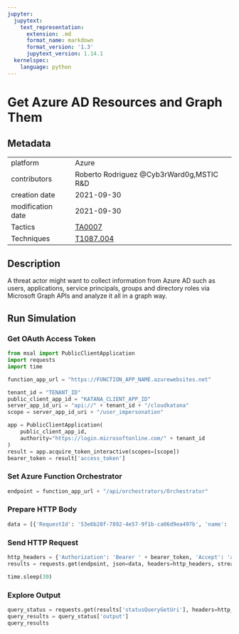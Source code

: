 ```yaml
---
jupyter:
  jupytext:
    text_representation:
      extension: .md
      format_name: markdown
      format_version: '1.3'
      jupytext_version: 1.14.1
  kernelspec:
    language: python
---
```


# Get Azure AD Resources and Graph Them


## Metadata



|                   |    |
|:------------------|:---|
| platform          | Azure |
| contributors      | Roberto Rodriguez @Cyb3rWard0g,MSTIC R&D |
| creation date     | 2021-09-30 |
| modification date | 2021-09-30 |
| Tactics           | [TA0007](https://attack.mitre.org/tactics/TA0007) |
| Techniques        | [T1087.004](https://attack.mitre.org/techniques/T1087/004) |


## Description
A threat actor might want to collect information from Azure AD such as users, applications, service principals, groups and directory roles via Microsoft Graph APIs and analyze it all in a graph way.



## Run Simulation


### Get OAuth Access Token

```python
from msal import PublicClientApplication
import requests
import time

function_app_url = "https://FUNCTION_APP_NAME.azurewebsites.net"

tenant_id = "TENANT_ID"
public_client_app_id = "KATANA_CLIENT_APP_ID"
server_app_id_uri = "api://" + tenant_id + "/cloudkatana"
scope = server_app_id_uri + "/user_impersonation"

app = PublicClientApplication(
    public_client_app_id,
    authority="https://login.microsoftonline.com/" + tenant_id
)
result = app.acquire_token_interactive(scopes=[scope])
bearer_token = result['access_token']
```

### Set Azure Function Orchestrator

```python
endpoint = function_app_url + "/api/orchestrators/Orchestrator"
```

### Prepare HTTP Body

```python
data = [{'RequestId': '53e6b28f-7892-4e57-9f1b-ca06d9ea497b', 'name': 'Get Azure AD Resources and Graph Them', 'metadata': {'creationDate': '2021-09-30', 'modificationDate': '2021-09-30', 'description': 'A threat actor might want to collect information from Azure AD such as users, applications, service principals, groups and directory roles via Microsoft Graph APIs and analyze it all in a graph way.\n', 'contributors': ['Roberto Rodriguez @Cyb3rWard0g', 'MSTIC R&D'], 'mitreAttack': [{'technique': 'T1087.004', 'tactics': ['TA0007']}]}, 'steps': [{'schema': 'atomic', 'id': 'b54c67dc-3cd4-450d-87c3-6fd0392a9fe0', 'name': 'Get Azure AD Resources and Graph Them', 'metadata': {'creationDate': '2021-09-30', 'modificationDate': '2021-09-30', 'description': 'A threat actor might want to collect information from Azure AD such as users, applications, service principals, groups and directory roles via Microsoft Graph APIs and analyze it all in a graph way.\n', 'contributors': ['Roberto Rodriguez @Cyb3rWard0g', 'MSTIC R&D'], 'mitreAttack': [{'technique': 'T1087.004', 'tactics': ['TA0007']}]}, 'authorization': [{'resource': 'https://graph.microsoft.com/', 'permissionsType': 'application', 'permissions': ['User.Read.All', 'Application.Read.All', 'RoleManagement.Read.Directory', 'GroupMember.Read.All']}], 'execution': {'type': 'ScriptModule', 'platform': 'Azure', 'executor': 'PowerShell', 'module': {'name': 'CloudKatanaAbilities', 'version': 1.0, 'function': 'Invoke-CKAttackGraph'}, 'parameters': {}}, 'file_name': 'get_azure_ad_resources_and_graph_them', 'number': 1}]}]
```

### Send HTTP Request

```python
http_headers = {'Authorization': 'Bearer ' + bearer_token, 'Accept': 'application/json','Content-Type': 'application/json'}
results = requests.get(endpoint, json=data, headers=http_headers, stream=False).json()

time.sleep(30)
```

### Explore Output

```python
query_status = requests.get(results['statusQueryGetUri'], headers=http_headers, stream=False).json()
query_results = query_status['output']
query_results
```
